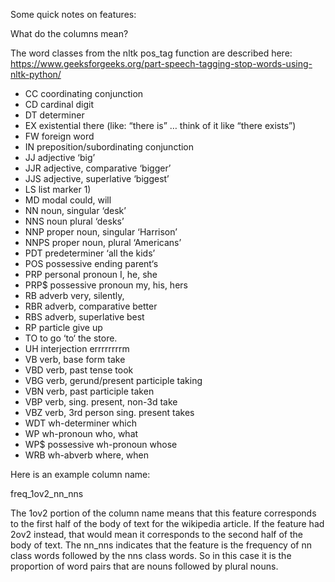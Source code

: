 Some quick notes on features:

What do the columns mean?

The word classes from the nltk pos_tag function are described here:
https://www.geeksforgeeks.org/part-speech-tagging-stop-words-using-nltk-python/

* CC coordinating conjunction
* CD cardinal digit
* DT determiner
* EX existential there (like: “there is” … think of it like “there exists”)
* FW foreign word
* IN preposition/subordinating conjunction
* JJ adjective ‘big’
* JJR adjective, comparative ‘bigger’
* JJS adjective, superlative ‘biggest’
* LS list marker 1)
* MD modal could, will
* NN noun, singular ‘desk’
* NNS noun plural ‘desks’
* NNP proper noun, singular ‘Harrison’
* NNPS proper noun, plural ‘Americans’
* PDT predeterminer ‘all the kids’
* POS possessive ending parent‘s
* PRP personal pronoun I, he, she
* PRP$ possessive pronoun my, his, hers
* RB adverb very, silently,
* RBR adverb, comparative better
* RBS adverb, superlative best
* RP particle give up
* TO to go ‘to‘ the store.
* UH interjection errrrrrrrm
* VB verb, base form take
* VBD verb, past tense took
* VBG verb, gerund/present participle taking
* VBN verb, past participle taken
* VBP verb, sing. present, non-3d take
* VBZ verb, 3rd person sing. present takes
* WDT wh-determiner which
* WP wh-pronoun who, what
* WP$ possessive wh-pronoun whose
* WRB wh-abverb where, when


Here is an example column name:

freq_1ov2_nn_nns

The 1ov2 portion of the column name means that this feature corresponds to the first half of the body of text for the wikipedia article.
If the feature had 2ov2 instead, that would mean it corresponds to the second half of the body of text.
The nn_nns indicates that the feature is the frequency of nn class words followed by the nns class words. 
So in this case it is the proportion of word pairs that are nouns followed by plural nouns.


